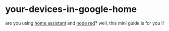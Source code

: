 # your-devices-in-google-home

are you using [home assistant](https://www.home-assistant.io/) and [node red](https://nodered.org/)? well, this mini guide is for you !!
